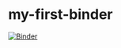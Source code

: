 # my-first-binder
[![Binder](https://mybinder.org/badge_logo.svg)](https://mybinder.org/v2/gh/alyamahmoud/my-first-binder/master)
